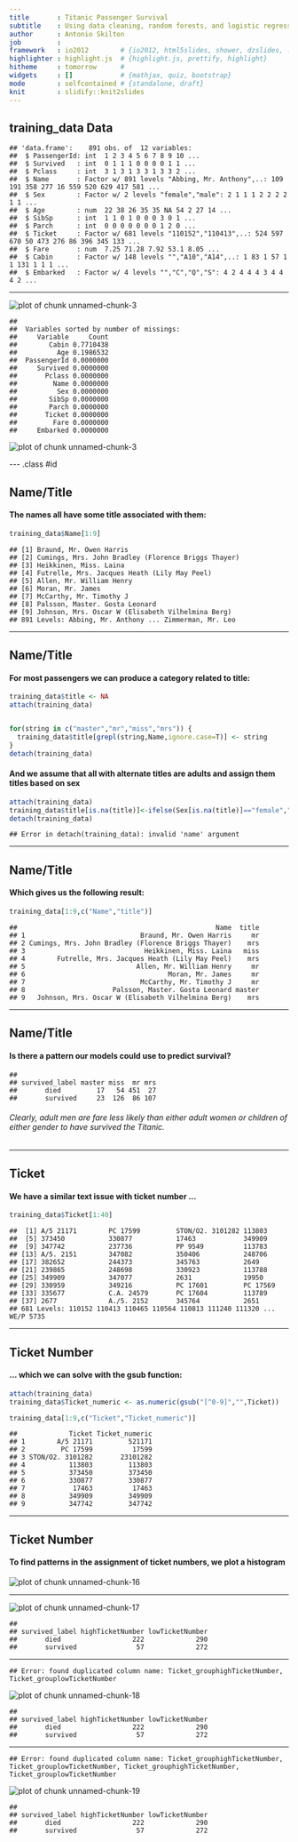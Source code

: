 ```yaml
---
title       : Titanic Passenger Survival
subtitle    : Using data cleaning, random forests, and logistic regression to predict passenger survival on the RMS Titanic
author      : Antonio Skilton
job         : 
framework   : io2012        # {io2012, html5slides, shower, dzslides, ...}
highlighter : highlight.js  # {highlight.js, prettify, highlight}
hitheme     : tomorrow      # 
widgets     : []            # {mathjax, quiz, bootstrap}
mode        : selfcontained # {standalone, draft}
knit        : slidify::knit2slides
---
```


## training_data Data


```
## 'data.frame':	891 obs. of  12 variables:
##  $ PassengerId: int  1 2 3 4 5 6 7 8 9 10 ...
##  $ Survived   : int  0 1 1 1 0 0 0 0 1 1 ...
##  $ Pclass     : int  3 1 3 1 3 3 1 3 3 2 ...
##  $ Name       : Factor w/ 891 levels "Abbing, Mr. Anthony",..: 109 191 358 277 16 559 520 629 417 581 ...
##  $ Sex        : Factor w/ 2 levels "female","male": 2 1 1 1 2 2 2 2 1 1 ...
##  $ Age        : num  22 38 26 35 35 NA 54 2 27 14 ...
##  $ SibSp      : int  1 1 0 1 0 0 0 3 0 1 ...
##  $ Parch      : int  0 0 0 0 0 0 0 1 2 0 ...
##  $ Ticket     : Factor w/ 681 levels "110152","110413",..: 524 597 670 50 473 276 86 396 345 133 ...
##  $ Fare       : num  7.25 71.28 7.92 53.1 8.05 ...
##  $ Cabin      : Factor w/ 148 levels "","A10","A14",..: 1 83 1 57 1 1 131 1 1 1 ...
##  $ Embarked   : Factor w/ 4 levels "","C","Q","S": 4 2 4 4 4 3 4 4 4 2 ...
```

---

![plot of chunk unnamed-chunk-3](assets/fig/unnamed-chunk-3-1.png)

```
## 
##  Variables sorted by number of missings: 
##     Variable     Count
##        Cabin 0.7710438
##          Age 0.1986532
##  PassengerId 0.0000000
##     Survived 0.0000000
##       Pclass 0.0000000
##         Name 0.0000000
##          Sex 0.0000000
##        SibSp 0.0000000
##        Parch 0.0000000
##       Ticket 0.0000000
##         Fare 0.0000000
##     Embarked 0.0000000
```

![plot of chunk unnamed-chunk-3](assets/fig/unnamed-chunk-3-2.png)


--- .class #id 

## Name/Title
#### The names all have some title associated with them:


```r
training_data$Name[1:9]
```

```
## [1] Braund, Mr. Owen Harris                            
## [2] Cumings, Mrs. John Bradley (Florence Briggs Thayer)
## [3] Heikkinen, Miss. Laina                             
## [4] Futrelle, Mrs. Jacques Heath (Lily May Peel)       
## [5] Allen, Mr. William Henry                           
## [6] Moran, Mr. James                                   
## [7] McCarthy, Mr. Timothy J                            
## [8] Palsson, Master. Gosta Leonard                     
## [9] Johnson, Mrs. Oscar W (Elisabeth Vilhelmina Berg)  
## 891 Levels: Abbing, Mr. Anthony ... Zimmerman, Mr. Leo
```


---

## Name/Title
#### For most passengers we can produce a category related to title:

```r
training_data$title <- NA
attach(training_data)


for(string in c("master","mr","miss","mrs")) {
  training_data$title[grepl(string,Name,ignore.case=T)] <- string 
}
detach(training_data)
```
#### And we assume that all with alternate titles are adults and assign them titles based on sex

```r
attach(training_data)
training_data$title[is.na(title)]<-ifelse(Sex[is.na(title)]=="female","mrs","mr")
detach(training_data)
```

```
## Error in detach(training_data): invalid 'name' argument
```

--- 

## Name/Title
#### Which gives us the following result:


```r
training_data[1:9,c("Name","title")]
```

```
##                                                  Name  title
## 1                             Braund, Mr. Owen Harris     mr
## 2 Cumings, Mrs. John Bradley (Florence Briggs Thayer)    mrs
## 3                              Heikkinen, Miss. Laina   miss
## 4        Futrelle, Mrs. Jacques Heath (Lily May Peel)    mrs
## 5                            Allen, Mr. William Henry     mr
## 6                                    Moran, Mr. James     mr
## 7                             McCarthy, Mr. Timothy J     mr
## 8                      Palsson, Master. Gosta Leonard master
## 9   Johnson, Mrs. Oscar W (Elisabeth Vilhelmina Berg)    mrs
```

---

## Name/Title
#### Is there a pattern our models could use to predict survival?


```
##               
## survived_label master miss  mr mrs
##       died         17   54 451  27
##       survived     23  126  86 107
```
<!-- ColumnChart generated in R 3.3.1 by googleVis 0.6.1 package -->
<!-- Mon Sep 12 10:00:26 2016 -->


<!-- jsHeader -->
<script type="text/javascript">
 
// jsData 
function gvisDataColumnChartIDa936696a57bf () {
var data = new google.visualization.DataTable();
var datajson =
[
 [
"master",
0.575,
true
],
[
"miss",
0.7,
false
],
[
"mr",
0.1601489758,
true
],
[
"mrs",
0.7985074627,
false
] 
];
data.addColumn('string','title');
data.addColumn('number','prcnt');
data.addColumn({type: 'boolean', role: 'certainty'});
data.addRows(datajson);
return(data);
}
 
// jsDrawChart
function drawChartColumnChartIDa936696a57bf() {
var data = gvisDataColumnChartIDa936696a57bf();
var options = {};
options["allowHtml"] = true;
options["legend"] = "none";
options["title"] = "In-Group Survival Rate by Title";

    var chart = new google.visualization.ColumnChart(
    document.getElementById('ColumnChartIDa936696a57bf')
    );
    chart.draw(data,options);
    

}
  
 
// jsDisplayChart
(function() {
var pkgs = window.__gvisPackages = window.__gvisPackages || [];
var callbacks = window.__gvisCallbacks = window.__gvisCallbacks || [];
var chartid = "corechart";
  
// Manually see if chartid is in pkgs (not all browsers support Array.indexOf)
var i, newPackage = true;
for (i = 0; newPackage && i < pkgs.length; i++) {
if (pkgs[i] === chartid)
newPackage = false;
}
if (newPackage)
  pkgs.push(chartid);
  
// Add the drawChart function to the global list of callbacks
callbacks.push(drawChartColumnChartIDa936696a57bf);
})();
function displayChartColumnChartIDa936696a57bf() {
  var pkgs = window.__gvisPackages = window.__gvisPackages || [];
  var callbacks = window.__gvisCallbacks = window.__gvisCallbacks || [];
  window.clearTimeout(window.__gvisLoad);
  // The timeout is set to 100 because otherwise the container div we are
  // targeting might not be part of the document yet
  window.__gvisLoad = setTimeout(function() {
  var pkgCount = pkgs.length;
  google.load("visualization", "1", { packages:pkgs, callback: function() {
  if (pkgCount != pkgs.length) {
  // Race condition where another setTimeout call snuck in after us; if
  // that call added a package, we must not shift its callback
  return;
}
while (callbacks.length > 0)
callbacks.shift()();
} });
}, 100);
}
 
// jsFooter
</script>
 
<!-- jsChart -->  
<script type="text/javascript" src="https://www.google.com/jsapi?callback=displayChartColumnChartIDa936696a57bf"></script>
 
<!-- divChart -->
  
<div id="ColumnChartIDa936696a57bf" 
  style="width: 500; height: automatic;">
</div>

###### Clearly, adult men are fare less likely than either adult women or children of either gender to have survived the Titanic.

---

## Ticket
#### We have a similar text issue with ticket number ...


```r
training_data$Ticket[1:40]
```

```
##  [1] A/5 21171        PC 17599         STON/O2. 3101282 113803          
##  [5] 373450           330877           17463            349909          
##  [9] 347742           237736           PP 9549          113783          
## [13] A/5. 2151        347082           350406           248706          
## [17] 382652           244373           345763           2649            
## [21] 239865           248698           330923           113788          
## [25] 349909           347077           2631             19950           
## [29] 330959           349216           PC 17601         PC 17569        
## [33] 335677           C.A. 24579       PC 17604         113789          
## [37] 2677             A./5. 2152       345764           2651            
## 681 Levels: 110152 110413 110465 110564 110813 111240 111320 ... WE/P 5735
```

---

## Ticket Number
#### ... which we can solve with the gsub function:

```r
attach(training_data)
training_data$Ticket_numeric <- as.numeric(gsub("[^0-9]","",Ticket))
```


```r
training_data[1:9,c("Ticket","Ticket_numeric")]
```

```
##             Ticket Ticket_numeric
## 1        A/5 21171         521171
## 2         PC 17599          17599
## 3 STON/O2. 3101282       23101282
## 4           113803         113803
## 5           373450         373450
## 6           330877         330877
## 7            17463          17463
## 8           349909         349909
## 9           347742         347742
```


---
## Ticket Number
#### To find patterns in the assignment of ticket numbers, we plot a histogram
![plot of chunk unnamed-chunk-16](assets/fig/unnamed-chunk-16-1.png)

---


<img src="assets/fig/unnamed-chunk-17-1.png" title="plot of chunk unnamed-chunk-17" alt="plot of chunk unnamed-chunk-17" style="display: block; margin: auto;" />

```
##               
## survived_label highTicketNumber lowTicketNumber
##       died                  222             290
##       survived               57             272
```

---


```
## Error: found duplicated column name: Ticket_grouphighTicketNumber, Ticket_grouplowTicketNumber
```

<img src="assets/fig/unnamed-chunk-18-1.png" title="plot of chunk unnamed-chunk-18" alt="plot of chunk unnamed-chunk-18" style="display: block; margin: auto;" />

```
##               
## survived_label highTicketNumber lowTicketNumber
##       died                  222             290
##       survived               57             272
```



---


```
## Error: found duplicated column name: Ticket_grouphighTicketNumber, Ticket_grouplowTicketNumber, Ticket_grouphighTicketNumber, Ticket_grouplowTicketNumber
```

<img src="assets/fig/unnamed-chunk-19-1.png" title="plot of chunk unnamed-chunk-19" alt="plot of chunk unnamed-chunk-19" style="display: block; margin: auto;" />

```
##               
## survived_label highTicketNumber lowTicketNumber
##       died                  222             290
##       survived               57             272
```
